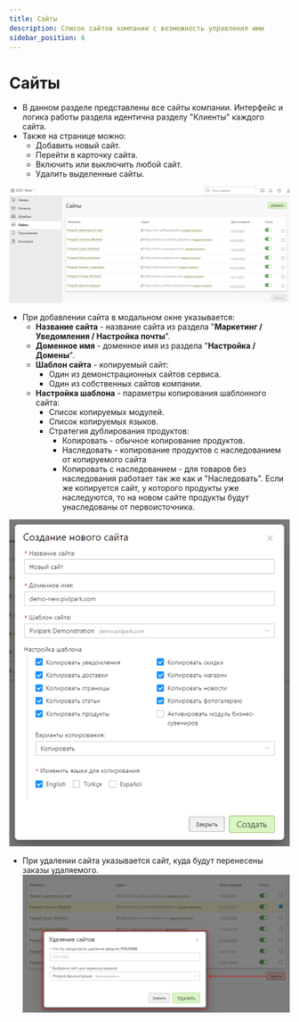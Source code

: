 ```yaml
---
title: Сайты
description: Список сайтов компании с возможность управления ими
sidebar_position: 6
---
```


# Сайты
* В данном разделе представлены все сайты компании. Интерфейс и логика работы раздела идентична разделу "Клиенты" каждого сайта.
* Также на странице можно:
    + Добавить новый сайт.
    + Перейти в карточку сайта.
    + Включить или выключить любой сайт.
    + Удалить выделенные сайты.

![](../_media/profile/websites.png ':size=80%')

* При добавлении сайта в модальном окне указывается:
    + __Название сайта__ - название сайта из раздела "__Маркетинг / Уведомления / Настройка почты__".
    + __Доменное имя__ - доменное имя из раздела "__Настройка / Домены__".
    + __Шаблон сайта__ - копируемый сайт:
        - Один из демонстрационных сайтов сервиса.
        - Один из собственных сайтов компании.
    + __Настройка шаблона__ - параметры копирования шаблонного сайта:
        - Список копируемых модулей.
        - Список копируемых языков.
        - Стратегия дублирования продуктов:
            * Копировать - обычное копирование продуктов.
            * Наследовать - копирование продуктов с наследованием от копируемого сайта
            * Копировать с наследованием - для товаров без наследования работает так же как и "Наследовать". Если же копируется сайт, у которого продукты уже наследуются, то на новом сайте продукты будут унаследованы от первоисточника.
            
![](../_media/profile/profile13.png ':size=40%')

* При удалении сайта указывается сайт, куда будут перенесены заказы удаляемого.
![](../_media/profile/profile14.png ':size=80%')